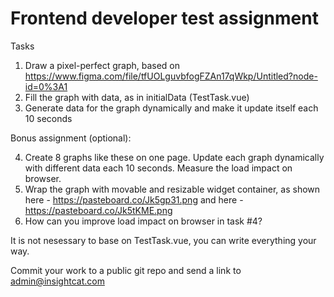 # Frontend developer test assignment

Tasks

  1. Draw a pixel-perfect graph, based on https://www.figma.com/file/tfUOLguvbfogFZAn17qWkp/Untitled?node-id=0%3A1
  2. Fill the graph with data, as in initialData (TestTask.vue)
  3. Generate data for the graph dynamically and make it update itself each 10 seconds

Bonus assignment (optional):

  4. Create 8 graphs like these on one page. Update each graph dynamically with different data each 10 seconds. Measure the load impact on browser.
  5. Wrap the graph with movable and resizable widget container, as shown here - https://pasteboard.co/Jk5gp31.png and here - https://pasteboard.co/Jk5tKME.png
  6. How can you improve load impact on browser in task #4?

It is not nesessary to base on TestTask.vue, you can write everything your way.

Commit your work to a public git repo and send a link to admin@insightcat.com

